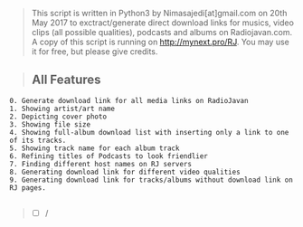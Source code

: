 > This script is written in Python3 by Nimasajedi[at]gmail.com on 20th May 2017 to exctract/generate direct download links for musics, video clips (all possible qualities), podcasts and albums on Radiojavan.com. A copy of this script is running on http://mynext.pro/RJ. You may use it 
for free, but please give credits. 

##

> ## All Features 
```
0. Generate download link for all media links on RadioJavan
1. Showing artist/art name
2. Depicting cover photo
3. Showing file size
4. Showing full-album download list with inserting only a link to one of its tracks.
5. Showing track name for each album track
6. Refining titles of Podcasts to look friendlier
7. Finding different host names on RJ servers
8. Generating download link for different video qualities
9. Generating download link for tracks/albums without download link on RJ pages.
```

## 
> - [ ] /
#
###

